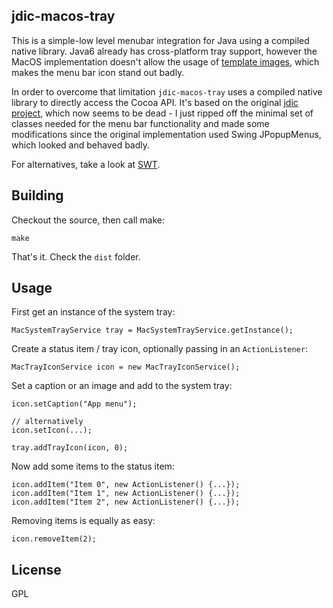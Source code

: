 ## jdic-macos-tray


This is a simple-low level menubar integration for Java using a compiled native library. Java6 already has cross-platform tray support, however the MacOS implementation doesn't allow the usage of [template images](http://www.proppe.org/blog/2007/12/01/nsimage-templates/), which makes the menu bar icon stand out badly.

In order to overcome that limitation `jdic-macos-tray` uses a compiled native library to directly access the Cocoa API. It's based on the original [jdic project](http://java.net/projects/jdic/), which now seems to be dead - I just ripped off the minimal set of classes needed for the menu bar functionality and made some modifications since the original implementation used Swing JPopupMenus, which looked and behaved badly.

For alternatives, take a look at [SWT](http://www.eclipse.org/swt/).

## Building

Checkout the source, then call make:

    make

That's it. Check the `dist` folder.

## Usage

First get an instance of the system tray:

    MacSystemTrayService tray = MacSystemTrayService.getInstance();

Create a status item / tray icon, optionally passing in an `ActionListener`:

    MacTrayIconService icon = new MacTrayIconService();

Set a caption or an image and add to the system tray:

    icon.setCaption("App menu");

	// alternatively
	icon.setIcon(...);
    
	tray.addTrayIcon(icon, 0);

Now add some items to the status item:

	icon.addItem("Item 0", new ActionListener() {...});
	icon.addItem("Item 1", new ActionListener() {...});
	icon.addItem("Item 2", new ActionListener() {...});

Removing items is equally as easy:

	icon.removeItem(2);

## License

GPL
